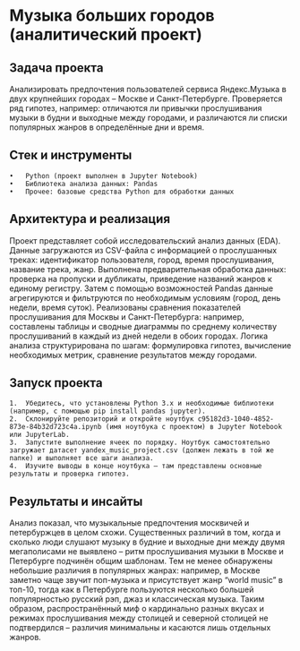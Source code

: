 # Музыка больших городов (аналитический проект)

## Задача проекта

Анализировать предпочтения пользователей сервиса Яндекс.Музыка в двух крупнейших городах – Москве и Санкт-Петербурге. Проверяется ряд гипотез, например: отличаются ли привычки прослушивания музыки в будни и выходные между городами, и различаются ли списки популярных жанров в определённые дни и время.

## Стек и инструменты
	•	Python (проект выполнен в Jupyter Notebook)
	•	Библиотека анализа данных: Pandas
	•	Прочее: базовые средства Python для обработки данных

## Архитектура и реализация

Проект представляет собой исследовательский анализ данных (EDA). Данные загружаются из CSV-файла с информацией о прослушанных треках: идентификатор пользователя, город, время прослушивания, название трека, жанр. Выполнена предварительная обработка данных: проверка на пропуски и дубликаты, приведение названий жанров к единому регистру. Затем с помощью возможностей Pandas данные агрегируются и фильтруются по необходимым условиям (город, день недели, время суток). Реализованы сравнения показателей прослушивания для Москвы и Санкт-Петербурга: например, составлены таблицы и сводные диаграммы по среднему количеству прослушиваний в каждый из дней недели в обоих городах. Логика анализа структурирована по шагам: формулировка гипотез, вычисление необходимых метрик, сравнение результатов между городами.

## Запуск проекта
	1.	Убедитесь, что установлены Python 3.x и необходимые библиотеки (например, с помощью pip install pandas jupyter).
	2.	Склонируйте репозиторий и откройте ноутбук c95182d3-1040-4852-873e-84b32d723c4a.ipynb (имя ноутбука с проектом) в Jupyter Notebook или JupyterLab.
	3.	Запустите выполнение ячеек по порядку. Ноутбук самостоятельно загружает датасет yandex_music_project.csv (должен лежать в той же папке) и выполняет все шаги анализа.
	4.	Изучите выводы в конце ноутбука – там представлены основные результаты и проверка гипотез.

## Результаты и инсайты

Анализ показал, что музыкальные предпочтения москвичей и петербуржцев в целом схожи. Существенных различий в том, когда и сколько люди слушают музыку в будние и выходные дни между двумя мегаполисами не выявлено – ритм прослушивания музыки в Москве и Петербурге подчинён общим шаблонам. Тем не менее обнаружены небольшие различия в популярных жанрах: например, в Москве заметно чаще звучит поп-музыка и присутствует жанр “world music” в топ-10, тогда как в Петербурге пользуются несколько большей популярностью русский рэп, джаз и классическая музыка. Таким образом, распространённый миф о кардинально разных вкусах и режимах прослушивания между столицей и северной столицей не подтвердился – различия минимальны и касаются лишь отдельных жанров.

